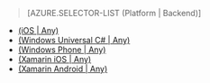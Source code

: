 > [AZURE.SELECTOR-LIST (Platform | Backend)]
- [(iOS | Any)](/fr-FR/documentation/articles/mobile-services-ios-get-started-offline-data/)
- [(Windows Universal C# | Any)](/fr-FR/documentation/articles/mobile-services-windows-store-dotnet-get-started-offline-data/)
- [(Windows Phone | Any)](/fr-FR/documentation/articles/mobile-services-windows-phone-get-started-offline-data/)
- [(Xamarin iOS | Any)](/fr-FR/documentation/articles/mobile-services-xamarin-ios-get-started-offline-data/)
- [(Xamarin Android | Any)](/fr-FR/documentation/articles/mobile-services-xamarin-android-get-started-offline-data/)

<!--HONumber=42-->
